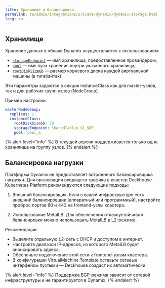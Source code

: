 ```yaml
---
title: Хранилище и балансировка
permalink: ru/admin/integrations/private/dynamix/dynamix-storage.html
lang: ru
---
```


## Хранилище

Хранение данных в облаке Dynamix осуществляется с использованием:

- [`storageEndpoint`](/modules/cloud-provider-dynamix/cluster_configuration.html#dynamixclusterconfiguration-masternodegroup-instanceclass-storageendpoint) — имя хранилища, предоставленное провайдером;
- [`pool`](/modules/cloud-provider-dynamix/cluster_configuration.html#dynamixclusterconfiguration-masternodegroup-instanceclass-pool) — имя пула хранения внутри указанного хранилища;
- [`rootDiskSizeGb`](/modules/cloud-provider-dynamix/cluster_configuration.html#dynamixclusterconfiguration-masternodegroup-instanceclass-rootdisksizegb) — размер корневого диска каждой виртуальной машины (в гигабайтах).

Эти параметры задаются в секции instanceClass как для master-узлов, так и для рабочих групп узлов (NodeGroup).

Пример настройки:

```yaml
masterNodeGroup:
  replicas: 1
  instanceClass:
    rootDiskSizeGb: 50
    storageEndpoint: SharedTatlin_G1_SEP
    pool: pool_a
```

{% alert level="info" %}
В текущей версии поддерживается только одно хранилище на группу узлов.
{% endalert %}

## Балансировка нагрузки

Платформа Dynamix не предоставляет встроенного балансировщика нагрузки. Для организации входящего трафика в кластер Deckhouse Kubernetes Platform рекомендуются следующие подходы:

1. Внешний балансировщик. Если в вашей инфраструктуре есть внешний балансировщик (аппаратный или программный), настройте проброс портов 80 и 443 на frontend-узлы кластера.

1. Использование MetalLB. Для обеспечения отказоустойчивой балансировки можно использовать MetalLB в L2-режиме.

Рекомендации:

- Выделите отдельную L2-сеть с DHCP и доступом в интернет.
- Настройте диапазон IP-адресов, из которого MetalLB будет анонсировать адреса.
- Обеспечьте подключение этой сети к frontend-узлам кластера.
- В конфигурации VirtualMachine Template оставьте сетевые интерфейсы пустыми — Deckhouse создаст их автоматически.

{% alert level="info" %}
Поддержка BGP-режима зависит от сетевой инфраструктуры и не гарантируется в Dynamix.
{% endalert %}
